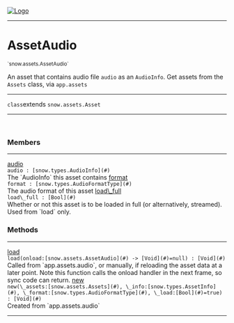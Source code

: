
[![Logo](../../../images/logo.png)](../../../api/index.html)

---



<h1>AssetAudio</h1>
<small>`snow.assets.AssetAudio`</small>

An asset that contains audio file `audio` as an `AudioInfo`. Get assets from the `Assets` class, via `app.assets`

---

`class`extends <code><span>snow.assets.Asset</span></code>

---

&nbsp;
&nbsp;



<h3>Members</h3> <hr/><span class="member apipage">
                <a name="audio"><a class="lift" href="#audio">audio</a></a><div class="clear"></div><code class="signature apipage">audio : [snow.types.AudioInfo](#)</code><br/></span>
            <span class="small_desc_flat">The `AudioInfo` this asset contains</span><span class="member apipage">
                <a name="format"><a class="lift" href="#format">format</a></a><div class="clear"></div><code class="signature apipage">format : [snow.types.AudioFormatType](#)</code><br/></span>
            <span class="small_desc_flat">The audio format of this asset</span><span class="member apipage">
                <a name="load_full"><a class="lift" href="#load_full">load\_full</a></a><div class="clear"></div><code class="signature apipage">load\_full : [Bool](#)</code><br/></span>
            <span class="small_desc_flat">Whether or not this asset is to be loaded in full (or alternatively, streamed). Used from `load` only.</span>





<h3>Methods</h3> <hr/><span class="method apipage">
            <a name="load"><a class="lift" href="#load">load</a></a> <div class="clear"></div><code class="signature apipage">load(onload:[snow.assets.AssetAudio](#)&nbsp;-&gt; [Void](#)<span>=null</span>) : [Void](#)</code><br/><span class="small_desc_flat">Called from `app.assets.audio`, or manually, if reloading the asset data at a later point.
            Note this function calls the onload handler in the next frame, so sync code can return.</span>
        </span>
    <span class="method apipage">
            <a name="new"><a class="lift" href="#new">new</a></a> <div class="clear"></div><code class="signature apipage">new(\_assets:[snow.assets.Assets](#)<span></span>, \_info:[snow.types.AssetInfo](#)<span></span>, \_format:[snow.types.AudioFormatType](#)<span></span>, \_load:[Bool](#)<span>=true</span>) : [Void](#)</code><br/><span class="small_desc_flat">Created from `app.assets.audio`</span>
        </span>
    





---

&nbsp;
&nbsp;
&nbsp;
&nbsp;
